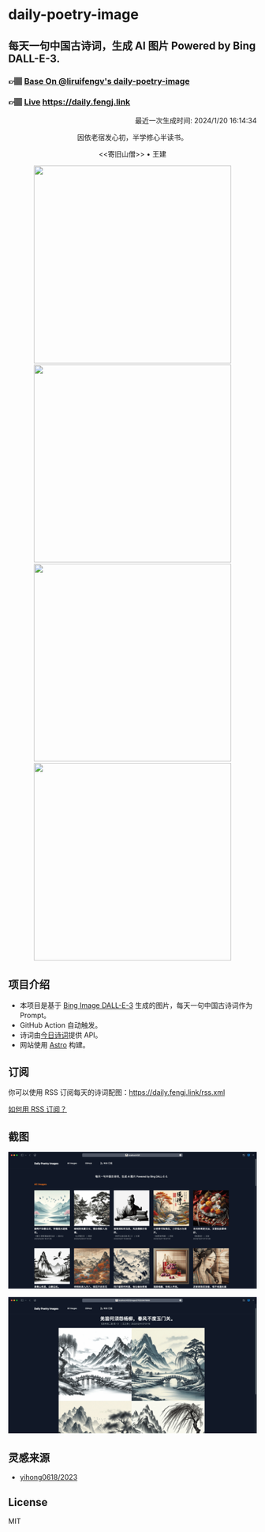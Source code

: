 
# daily-poetry-image

## 每天一句中国古诗词，生成 AI 图片 Powered by Bing DALL-E-3.

### 👉🏽 [Base On @liruifengv's daily-poetry-image](https://github.com/liruifengv/daily-poetry-image)

### 👉🏽 [Live](https://daily.fengj.link) https://daily.fengj.link

<p align="right">
  最近一次生成时间: 2024/1/20 16:14:34
</p>
<p align="center">
因依老宿发心初，半学修心半读书。
</p>
<p align="center">
<<寄旧山僧>> • 王建
</p>
<p align="center">
<img src="https://tse1.mm.bing.net/th/id/OIG.kzZ3wzJBcegipW.E3u_1" height="400" width="400" />
<img src="https://tse2.mm.bing.net/th/id/OIG.XDyUi9E9DpREPmPA4VeB" height="400" width="400" />
<img src="https://tse2.mm.bing.net/th/id/OIG.1oG37xb055O14C_leJjD" height="400" width="400" />
<img src="https://tse3.mm.bing.net/th/id/OIG.I2sjjY4j.91oBlZObGzS" height="400" width="400" />
</p>

## 项目介绍

-   本项目是基于 [Bing Image DALL-E-3](https://www.bing.com/images/create) 生成的图片，每天一句中国古诗词作为 Prompt。
-   GitHub Action 自动触发。
-   诗词由[今日诗词](https://www.jinrishici.com/)提供 API。
-   网站使用 [Astro](https://astro.build) 构建。

## 订阅

你可以使用 RSS 订阅每天的诗词配图：https://daily.fengj.link/rss.xml

[如何用 RSS 订阅？](https://zhuanlan.zhihu.com/p/55026716)

## 截图

![图片列表](./screenshots/Snipaste_2023-12-28_21-00-26.png)

![图片详情](./screenshots/Snipaste_2023-12-28_21-00-53.png)

## 灵感来源

-   [yihong0618/2023](https://github.com/yihong0618/2023)

## License

MIT
